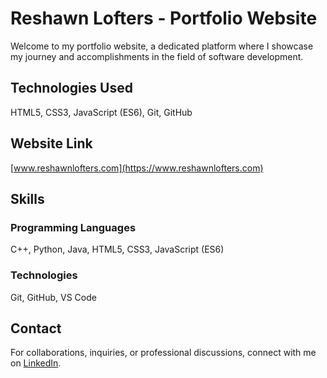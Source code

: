 # Reshawn Lofters - Portfolio Website

Welcome to my portfolio website, a dedicated platform where I showcase my journey and accomplishments in the field of software development.

## Technologies Used
HTML5, CSS3, JavaScript (ES6), Git, GitHub

## Website Link
[www.reshawnlofters.com](https://www.reshawnlofters.com)

## Skills
### Programming Languages
C++, Python, Java, HTML5, CSS3, JavaScript (ES6)

### Technologies
Git, GitHub, VS Code

## Contact
For collaborations, inquiries, or professional discussions, connect with me on [LinkedIn](https://www.linkedin.com/in/reshawnlofters).
